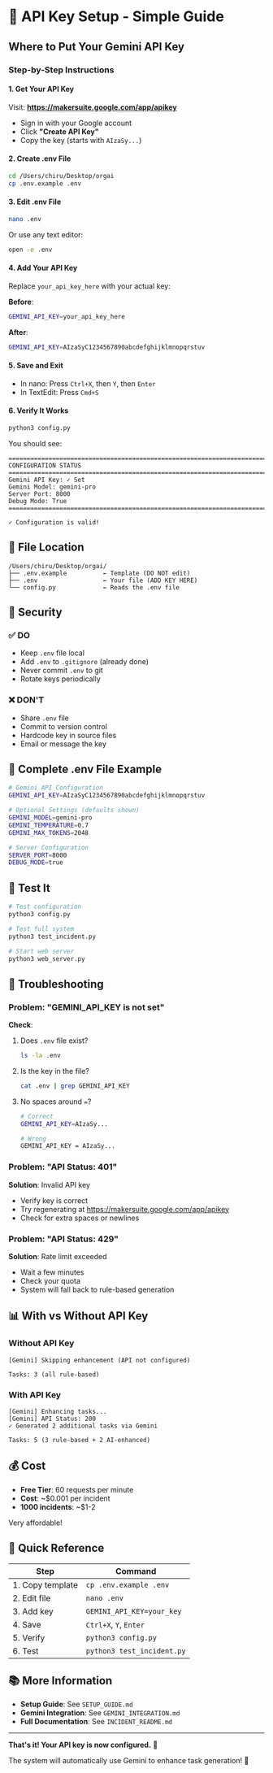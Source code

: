 # 🔑 API Key Setup - Simple Guide

## Where to Put Your Gemini API Key

### Step-by-Step Instructions

#### 1. Get Your API Key

Visit: **https://makersuite.google.com/app/apikey**

- Sign in with your Google account
- Click **"Create API Key"**
- Copy the key (starts with `AIzaSy...`)

#### 2. Create .env File

```bash
cd /Users/chiru/Desktop/orgai
cp .env.example .env
```

#### 3. Edit .env File

```bash
nano .env
```

Or use any text editor:
```bash
open -e .env
```

#### 4. Add Your API Key

Replace `your_api_key_here` with your actual key:

**Before**:
```bash
GEMINI_API_KEY=your_api_key_here
```

**After**:
```bash
GEMINI_API_KEY=AIzaSyC1234567890abcdefghijklmnopqrstuv
```

#### 5. Save and Exit

- In nano: Press `Ctrl+X`, then `Y`, then `Enter`
- In TextEdit: Press `Cmd+S`

#### 6. Verify It Works

```bash
python3 config.py
```

You should see:
```
================================================================================
CONFIGURATION STATUS
================================================================================
Gemini API Key: ✓ Set
Gemini Model: gemini-pro
Server Port: 8000
Debug Mode: True
================================================================================

✓ Configuration is valid!
```

## 📁 File Location

```
/Users/chiru/Desktop/orgai/
├── .env.example          ← Template (DO NOT edit)
├── .env                  ← Your file (ADD KEY HERE)
└── config.py             ← Reads the .env file
```

## 🔐 Security

### ✅ DO

- Keep `.env` file local
- Add `.env` to `.gitignore` (already done)
- Never commit `.env` to git
- Rotate keys periodically

### ❌ DON'T

- Share `.env` file
- Commit to version control
- Hardcode key in source files
- Email or message the key

## 🎯 Complete .env File Example

```bash
# Gemini API Configuration
GEMINI_API_KEY=AIzaSyC1234567890abcdefghijklmnopqrstuv

# Optional Settings (defaults shown)
GEMINI_MODEL=gemini-pro
GEMINI_TEMPERATURE=0.7
GEMINI_MAX_TOKENS=2048

# Server Configuration
SERVER_PORT=8000
DEBUG_MODE=true
```

## 🧪 Test It

```bash
# Test configuration
python3 config.py

# Test full system
python3 test_incident.py

# Start web server
python3 web_server.py
```

## 🐛 Troubleshooting

### Problem: "GEMINI_API_KEY is not set"

**Check**:
1. Does `.env` file exist?
   ```bash
   ls -la .env
   ```

2. Is the key in the file?
   ```bash
   cat .env | grep GEMINI_API_KEY
   ```

3. No spaces around `=`?
   ```bash
   # Correct
   GEMINI_API_KEY=AIzaSy...
   
   # Wrong
   GEMINI_API_KEY = AIzaSy...
   ```

### Problem: "API Status: 401"

**Solution**: Invalid API key
- Verify key is correct
- Try regenerating at https://makersuite.google.com/app/apikey
- Check for extra spaces or newlines

### Problem: "API Status: 429"

**Solution**: Rate limit exceeded
- Wait a few minutes
- Check your quota
- System will fall back to rule-based generation

## 📊 With vs Without API Key

### Without API Key

```
[Gemini] Skipping enhancement (API not configured)

Tasks: 3 (all rule-based)
```

### With API Key

```
[Gemini] Enhancing tasks...
[Gemini] API Status: 200
✓ Generated 2 additional tasks via Gemini

Tasks: 5 (3 rule-based + 2 AI-enhanced)
```

## 💰 Cost

- **Free Tier**: 60 requests per minute
- **Cost**: ~$0.001 per incident
- **1000 incidents**: ~$1-2

Very affordable!

## 🎉 Quick Reference

| Step | Command |
|------|---------|
| 1. Copy template | `cp .env.example .env` |
| 2. Edit file | `nano .env` |
| 3. Add key | `GEMINI_API_KEY=your_key` |
| 4. Save | `Ctrl+X`, `Y`, `Enter` |
| 5. Verify | `python3 config.py` |
| 6. Test | `python3 test_incident.py` |

## 📚 More Information

- **Setup Guide**: See `SETUP_GUIDE.md`
- **Gemini Integration**: See `GEMINI_INTEGRATION.md`
- **Full Documentation**: See `INCIDENT_README.md`

---

**That's it! Your API key is now configured.** 🎉

The system will automatically use Gemini to enhance task generation! 🤖
